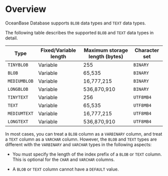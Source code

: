 # Overview

OceanBase Database supports `BLOB` data types and `TEXT` data types.

The following table describes the supported `BLOB` and `TEXT` data types in detail.

| Type | Fixed/Variable length | Maximum storage length (bytes) | Character set |
|--------------|----|----------------|-----------|
| `TINYBLOB` | Variable | 255 | `BINARY` |
| `BLOB` | Variable | 65,535 | `BINARY` |
| `MEDIUMBLOB` | Variable | 16,777,215 | `BINARY` |
| `LONGBLOB` | Variable | 536,870,910 | `BINARY` |
| `TINYTEXT` | Variable | 256 | `UTF8MB4` |
| `TEXT` | Variable | 65,535 | `UTF8MB4` |
| `MEDIUMTEXT` | Variable | 16,777,215 | `UTF8MB4` |
| `LONGTEXT` | Variable | 536,870,910 | `UTF8MB4` |

In most cases, you can treat a `BLOB` column as a `VARBINARY` column, and treat a `TEXT` column as a `VARCHAR` column. However, the `BLOB` and `TEXT` types are different with the `VARBINARY` and `VARCHAR` types in the following aspects:

* You must specify the length of the index prefix of a `BLOB` or `TEXT` column. This is optional for the `CHAR` and `VARCHAR` columns.

* A `BLOB` or `TEXT` column cannot have a `DEFAULT` value.
